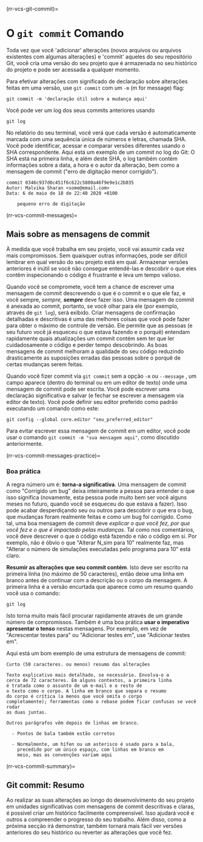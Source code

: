 (rr-vcs-git-commit)=
# O `git commit` Comando

Toda vez que você 'adicionar' alterações (novos arquivos ou arquivos existentes com algumas alterações) e 'commit' aqueles do seu repositório Git, você cria uma versão do seu projeto que é armazenada no seu histórico do projeto e pode ser acessada a qualquer momento.

Para efetivar alterações com significado de declaração sobre alterações feitas em uma versão, use `git commit` com um `-m` (m for message) flag:

```
git commit -m 'declaração útil sobre a mudança aqui'
```

Você pode ver um log dos seus commits anteriores usando

```
git log
```

No relatório do seu terminal, você verá que cada versão é automaticamente marcada com uma sequência única de números e letras, chamada SHA. Você pode identificar, acessar e comparar versões diferentes usando o SHA correspondente. Aqui está um exemplo de um commit no log do Git: O SHA está na primeira linha, e além deste SHA, o log também contém informações sobre a data, a hora e o autor da alteração, bem como a mensagem de commit ("erro de digitação menor corrigido").

```
commit 0346c937d0c451f6c622c5800a46f9e9e1c2b035
Autor: Malvika Sharan <some@email.com>
Data: 6 de maio de 18 de 22:40 2020 +0100

    pequeno erro de digitação

```

(rr-vcs-commit-messages)=
## Mais sobre as mensagens de commit

À medida que você trabalha em seu projeto, você vai assumir cada vez mais compromissos. Sem quaisquer outras informações, pode ser difícil lembrar em qual versão do seu projeto está em qual. Armazenar versões anteriores é inútil se você não consegue entendê-las e descobrir o que eles contêm inspecionando o código é frustrante e leva um tempo valioso.

Quando você se compromete, você tem a chance de escrever uma mensagem de commit descrevendo o que é o commit e o que ele faz, e você sempre, *sempre,* **_sempre_** deve fazer isso. Uma mensagem de commit é anexada ao commit, portanto, se você olhar para ele (por exemplo, através de `git log`), será exibido. Criar mensagens de confirmação detalhadas e descritivas é uma das melhores coisas que você pode fazer para obter o máximo de controle de versão. Ele permite que as pessoas (e seu futuro você já esqueceu o que estava fazendo e o porquê) entendam rapidamente quais atualizações um commit contém sem ter que ler cuidadosamente o código e perder tempo descobrindo. As boas mensagens de commit melhoram a qualidade do seu código reduzindo drasticamente as suposições erradas das pessoas sobre o porquê de certas mudanças serem feitas.

Quando você fizer commit via `git commit` sem a opção `-m` ou `--message` , um campo aparece (dentro do terminal ou em um editor de texto) onde uma mensagem de commit pode ser escrita. Você pode escrever uma declaração significativa e salvar (e fechar se escrever a mensagem via editor de texto). Você pode definir seu editor preferido como padrão executando um comando como este:

```
git config --global core.editor "seu_preferred_editor"
```

Para evitar escrever essa mensagem de commit em um editor, você pode usar o comando `git commit -m "sua mensagem aqui"`, como discutido anteriormente.

(rr-vcs-commit-messages-practice)=
### Boa prática

A regra número um é: **torna-a significativa**. Uma mensagem de commit como "Corrigido um bug" deixa inteiramente a pessoa para entender o que isso significa (novamente, esta pessoa pode muito bem ser você alguns meses no futuro, quando você se esqueceu do que estava a fazer). Isso pode acabar desperdiçando seu ou outros para descobrir o que era o bug, que mudanças foram realmente feitas e como um bug foi corrigido. Como tal, uma boa mensagem de commit deve *explicar o que você fez, por que você fez e o que é impactado pelas mudanças*. Tal como nos comentários, você deve descrever o que o código está fazendo e não o código em si. Por exemplo, não é óbvio o que "Alterar N_sim para 10" realmente faz, mas "Alterar o número de simulações executadas pelo programa para 10" está claro.

**Resumir as alterações que seu commit contém**. Isto deve ser escrito na primeira linha (no máximo de 50 caracteres), então deixe uma linha em branco antes de continuar com a descrição ou o corpo da mensagem. A primeira linha é a versão encurtada que aparece como um resumo quando você usa o comando:

```
git log
```

Isto torna muito mais fácil procurar rapidamente através de um grande número de compromissos. Também é uma boa prática **usar o imperativo apresentar o tenso** nestas mensagens. Por exemplo, em vez de "Acrescentar testes para" ou "Adicionar testes em", use "Adicionar testes em".

Aqui está um bom exemplo de uma estrutura de mensagens de commit:

```
Curto (50 caracteres. ou menos) resumo das alterações

Texto explicativo mais detalhado, se necessário. Envolva-o a
cerca de 72 caracteres. Em alguns contextos, a primeira linha
é tratada como o assunto de um e-mail e o resto de
o texto como o corpo. A linha em branco que separa o resumo
do corpo é crítica (a menos que você omita o corpo
completamente); ferramentas como o rebase podem ficar confusas se você rodar
as duas juntas.

Outros parágrafos vêm depois de linhas em branco.

  - Pontos de bala também estão corretos

  - Normalmente, um hífen ou um asterisco é usado para a bala,
    precedido por um único espaço, com linhas em branco em
    meio, mas as convenções variam aqui
```
(rr-vcs-commit-summary)=
## Git commit: Resumo

Ao realizar as suas alterações ao longo do desenvolvimento do seu projeto em unidades significativas com mensagens de commit descritivas e claras, é possível criar um histórico facilmente compreensível. Isso ajudará você e outros a compreender o progresso do seu trabalho. Além disso, como a próxima secção irá demonstrar, também tornará mais fácil ver versões anteriores do seu histórico ou reverter as alterações que você fez.
